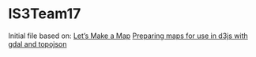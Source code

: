 IS3Team17
=========

Initial file based on:
[Let’s Make a Map](http://bost.ocks.org/mike/map/)
[Preparing maps for use in d3js with gdal and topojson](http://datahugger.org/datascience/scogov-geojson-pt1/)
